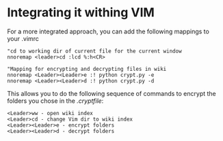 # Integrating it withing VIM

For a more integrated approach, you can add the following mappings to your .vimrc

```
"cd to working dir of current file for the current window
nnoremap <leader>cd :lcd %:h<CR>

"Mapping for encrypting and decrypting files in wiki
nnoremap <Leader><Leader>e :! python crypt.py -e
nnoremap <Leader><Leader>d :! python crypt.py -d
```

This allows you to do the following sequence of commands to encrypt the 
folders you chose in the *.cryptfile*:

```
<Leader>ww - open wiki index
<Leader>cd - change Vim dir to wiki index
<Leader><Leader>e - encrypt folders
<Leader><Leader>d - decrypt folders
```
